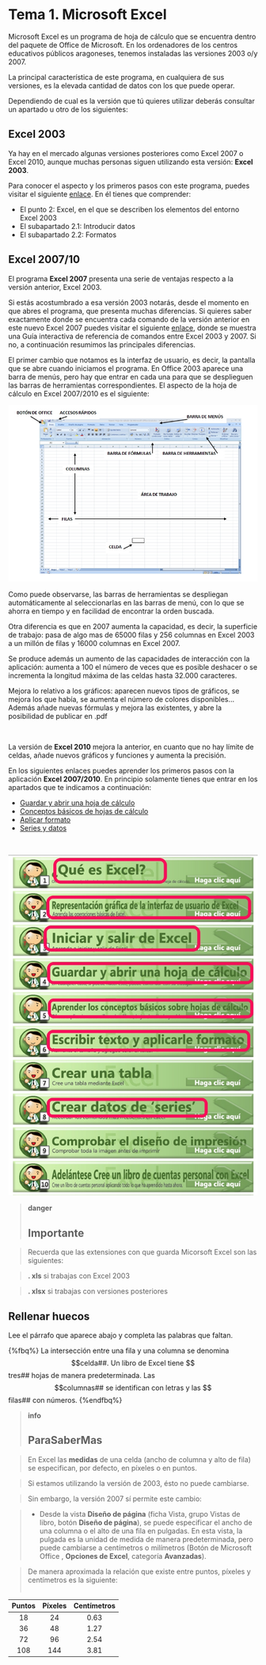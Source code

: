 # Tema 1. Microsoft Excel

Microsoft Excel es un programa de hoja de cálculo que se encuentra dentro del paquete de Office de Microsoft. En los ordenadores de los centros educativos públicos aragoneses, tenemos instaladas las versiones 2003 o/y 2007.

La principal característica de este programa, en cualquiera de sus versiones, es la elevada cantidad de datos con los que puede operar.

Dependiendo de cual es la versión que tú quieres utilizar deberás consultar un apartado u otro de los siguientes:

## Excel 2003

Ya hay en el mercado algunas versiones posteriores como Excel 2007 o Excel 2010, aunque muchas personas siguen utilizando esta versión: **Excel 2003**.

Para conocer el aspecto y los primeros pasos con este programa, puedes visitar el siguiente [enlace](http://e-ducativa.catedu.es/44700165/aula/archivos/repositorio//500/674/html/Unidad_05/pagina_5.html). En él tienes que comprender:

- El punto 2: Excel, en el que se describen los elementos del entorno Excel 2003
- El subapartado 2.1: Introducir datos
- El subapartado 2.2: Formatos

## Excel 2007/10

El programa **Excel 2007** presenta una serie de ventajas respecto a la versión anterior, Excel 2003.

Si estás acostumbrado a esa versión 2003 notarás, desde el momento en que abres el programa, que presenta muchas diferencias. Si quieres saber exactamente donde se encuentra cada comando de la versión anterior en este nuevo Excel 2007 puedes visitar el siguiente [enlace](http://office.microsoft.com/es-es/excel-help/interactiva-guia-de-referencia-de-comandos-de-excel-2003-a-excel-2007-HA010149151.aspx), donde se muestra una Guía interactiva de referencia de comandos entre Excel 2003 y 2007. Si no, a continuación resumimos las principales diferencias. 

El primer cambio que notamos es la interfaz de usuario, es decir, la pantalla que se abre cuando iniciamos el programa. En Office 2003 aparece una barra de menús, pero hay que entrar en cada una para que se desplieguen las barras de herramientas correspondientes. El aspecto de la hoja de cálculo en Excel 2007/2010 es el siguiente:

![1 06 Captura de pantalla propia Pantalla principal Excel 2007/2010](img/Captura_6.jpg)

Como puede observarse, las barras de herramientas se despliegan automáticamente al seleccionarlas en las barras de menú, con lo que se ahorra en tiempo y en facilidad de encontrar la orden buscada.

Otra diferencia es que en 2007 aumenta la capacidad, es decir, la superficie de trabajo: pasa de algo mas de 65000 filas y 256 columnas en Excel 2003 a un millón de filas y 16000 columnas en Excel 2007.

Se produce además un aumento de las capacidades de interacción con la aplicación: aumenta a 100 el número de veces que es posible deshacer o se incrementa la longitud máxima de las celdas hasta 32.000 caracteres.

Mejora lo relativo a los gráficos: aparecen nuevos tipos de gráficos, se mejora los que había, se aumenta el número de colores disponibles... Además añade nuevas fórmulas y mejora las existentes, y abre la posibilidad de publicar en .pdf

 

La versión de **Excel 2010** mejora la anterior, en cuanto que no hay límite de celdas, añade nuevos gráficos y funciones y aumenta la precisión.

En los siguientes enlaces puedes aprender los primeros pasos con la aplicación **Excel 2007/2010**. En principio solamente tienes que entrar en los apartados que te indicamos a continuación:

- [Guardar y abrir una hoja de cálculo](https://support.office.com/es-co/article/Guardar-y-abrir-una-hoja-de-c%C3%A1lculo-fcf25d88-dcfb-4be1-aa07-bbfa2d6424ba)
- [Conceptos básicos de hojas de cálculo](http://www.aulaclic.es/excel2007/b_2_1_1.htm)
- [Aplicar formato](https://support.office.com/es-es/article/formatos-de-n%C3%BAmero-disponibles-0afe8f52-97db-41f1-b972-4b46e9f1e8d2?ui=es-ES&rs=es-ES&ad=ES)
- [Series y datos](https://support.office.com/es-hn/article/Rellenar-datos-autom%C3%A1ticamente-en-celdas-de-hojas-de-c%C3%A1lculo-71eeb2f2-d689-459b-be7e-614f03e69012?ui=es-ES&amp;rs=es-HN&amp;ad=HN)

 

![Figura 1 07 Captura pantalla propia Primeros pasos con Excel 2007/2010](img/Captura_5.jpg)

> **danger**
>## Importante

>Recuerda que las extensiones con que guarda Micorsoft Excel son las siguientes:

>**. xls** si trabajas con Excel 2003

>**. xlsx** si trabajas con versiones posteriores

## Rellenar huecos

Lee el párrafo que aparece abajo y completa las palabras que faltan.

{%fbq%}
La intersección entre una fila y una columna se denomina $$celda##.
Un libro de Excel tiene $$tres## hojas de manera predeterminada.
Las $$columnas## se identifican con letras y las $$filas## con números.
{%endfbq%}



> **info**
> ## ParaSaberMas

>En Excel las **medidas** de una celda (ancho de columna y alto de fila) se especifican, por defecto, en píxeles o en puntos.

>Si estamos utilizando la versión de 2003, ésto no puede cambiarse.

> Sin embargo, la versión 2007 sí permite este cambio:

>* Desde la vista **Diseño de página** (ficha Vista, grupo Vistas de libro, botón **Diseño de página**), se puede especificar el ancho de una columna o el alto de una fila en pulgadas. En esta vista, la pulgada es la unidad de medida de manera predeterminada, pero puede cambiarse a centímetros o milímetros (Botón de Microsoft Office , **Opciones de Excel**, categoría **Avanzadas**).

> De manera aproximada la relación que existe entre puntos, píxeles y centímetros es la siguiente:<br/><br/>

| Puntos | Píxeles | Centímetros |
|:------:|:-------:|:-----------:|
|   18   |   24    |    0.63     |
|   36   |   48    |    1.27     |
|   72   |   96    |    2.54     |
|  108   |   144   |    3.81     |
